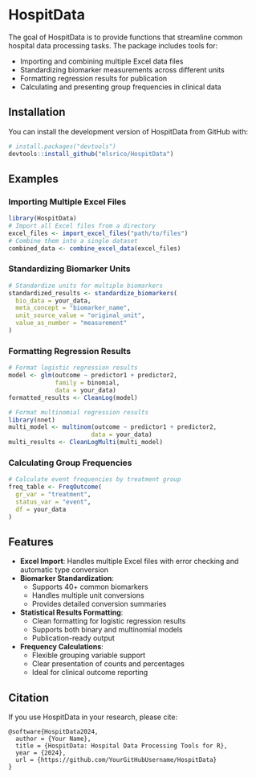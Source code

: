 
<!-- README.md is generated from README.Rmd. Please edit that file -->

# HospitData

<!-- badges: start -->
<!-- badges: end -->

The goal of HospitData is to provide functions that streamline common
hospital data processing tasks. The package includes tools for:

- Importing and combining multiple Excel data files
- Standardizing biomarker measurements across different units
- Formatting regression results for publication
- Calculating and presenting group frequencies in clinical data

## Installation

You can install the development version of HospitData from GitHub with:

``` r
# install.packages("devtools")
devtools::install_github("mlsrico/HospitData")
```

## Examples

### Importing Multiple Excel Files

``` r
library(HospitData)
# Import all Excel files from a directory
excel_files <- import_excel_files("path/to/files")
# Combine them into a single dataset
combined_data <- combine_excel_data(excel_files)
```

### Standardizing Biomarker Units

``` r
# Standardize units for multiple biomarkers
standardized_results <- standardize_biomarkers(
  bio_data = your_data,
  meta_concept = "biomarker_name",
  unit_source_value = "original_unit",
  value_as_number = "measurement"
)
```

### Formatting Regression Results

``` r
# Format logistic regression results
model <- glm(outcome ~ predictor1 + predictor2, 
             family = binomial, 
             data = your_data)
formatted_results <- CleanLog(model)

# Format multinomial regression results
library(nnet)
multi_model <- multinom(outcome ~ predictor1 + predictor2, 
                       data = your_data)
multi_results <- CleanLogMulti(multi_model)
```

### Calculating Group Frequencies

``` r
# Calculate event frequencies by treatment group
freq_table <- FreqOutcome(
  gr_var = "treatment",
  status_var = "event",
  df = your_data
)
```

## Features

- **Excel Import**: Handles multiple Excel files with error checking and
  automatic type conversion
- **Biomarker Standardization**:
  - Supports 40+ common biomarkers
  - Handles multiple unit conversions
  - Provides detailed conversion summaries
- **Statistical Results Formatting**:
  - Clean formatting for logistic regression results
  - Supports both binary and multinomial models
  - Publication-ready output
- **Frequency Calculations**:
  - Flexible grouping variable support
  - Clear presentation of counts and percentages
  - Ideal for clinical outcome reporting

## Citation

If you use HospitData in your research, please cite:

    @software{HospitData2024,
      author = {Your Name},
      title = {HospitData: Hospital Data Processing Tools for R},
      year = {2024},
      url = {https://github.com/YourGitHubUsername/HospitData}
    }
